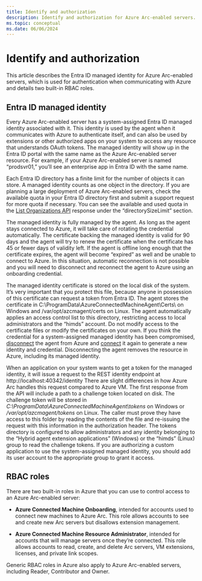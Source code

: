 ```yaml
---
title: Identify and authorization
description: Identify and authorization for Azure Arc-enabled servers.
ms.topic: conceptual
ms.date: 06/06/2024
---
```


# Identify and authorization

This article describes the Entra ID managed identity for Azure Arc-enabled servers, which is used for authentication when communicating with Azure and details two built-in RBAC roles.

## Entra ID managed identity

Every Azure Arc-enabled server has a system-assigned Entra ID managed identity associated with it. This identity is used by the agent when it communicates with Azure to authenticate itself, and can also be used by extensions or other authorized apps on your system to access any resource that understands OAuth tokens. The managed identity will show up in the Entra ID portal with the same name as the Azure Arc-enabled server resource. For example, if your Azure Arc-enabled server is named “prodsvr01,” you’ll see an enterprise app in Entra ID with the same name.

Each Entra ID directory has a finite limit for the number of objects it can store. A managed identity counts as one object in the directory. If you are planning a large deployment of Azure Arc-enabled servers, check the available quota in your Entra ID directory first and submit a support request for more quota if necessary. You can see the available and used quota in the [List Organizations API](/graph/api/intune-onboarding-organization-list?view=graph-rest-1.0&tabs=http) response under the “directorySizeLimit” section.

The managed identity is fully managed by the agent. As long as the agent stays connected to Azure, it will take care of rotating the credential automatically. The certificate backing the managed identity is valid for 90 days and the agent will try to renew the certificate when the certificate has 45 or fewer days of validity left. If the agent is offline long enough that the certificate expires, the agent will become “expired” as well and be unable to connect to Azure. In this situation, automatic reconnection is not possible and you will need to disconnect and reconnect the agent to Azure using an onboarding credential.

The managed identity certificate is stored on the local disk of the system. It’s very important that you protect this file, because anyone in possession of this certificate can request a token from Entra ID. The agent stores the certificate in C:\ProgramData\AzureConnectedMachineAgent\Certs\ on Windows and /var/opt/azcmagent/certs on Linux. The agent automatically applies an access control list to this directory, restricting access to local administrators and the “himds” account. Do not modify access to the certificate files or modify the certificates on your own. If you think the credential for a system-assigned managed identity has been compromised, [disconnect](/azure/azure-arc/servers/azcmagent-disconnect) the agent from Azure and [connect](/azure/azure-arc/servers/azcmagent-connect) it again to generate a new identity and credential. Disconnecting the agent removes the resource in Azure, including its managed identity.

When an application on your system wants to get a token for the managed identity, it will issue a request to the REST identity endpoint at http://localhost:40342/identity There are slight differences in how Azure Arc handles this request compared to Azure VM. The first response from the API will include a path to a challenge token located on disk. The challenge token will be stored in *C:\ProgramData\AzureConnectedMachineAgent\tokens* on Windows or */var/opt/azcmagent/tokens* on Linux. The caller must prove they have access to this folder by reading the contents of the file and re-issuing the request with this information in the authorization header. The tokens directory is configured to allow administrators and any identity belonging to the “Hybrid agent extension applications” (Windows) or the “himds” (Linux) group to read the challenge tokens. If you are authorizing a custom application to use the system-assigned managed identity, you should add its user account to the appropriate group to grant it access.

## RBAC roles

There are two built-in roles in Azure that you can use to control access to an Azure Arc-enabled server:

- **Azure Connected Machine Onboarding**, intended for accounts used to connect new machines to Azure Arc. This role allows accounts to see and create new Arc servers but disallows extension management.

- **Azure Connected Machine Resource Administrator**, intended for accounts that will manage servers once they’re connected. This role allows accounts to read, create, and delete Arc servers, VM extensions, licenses, and private link scopes.

Generic RBAC roles in Azure also apply to Azure Arc-enabled servers, including Reader, Contributor and Owner.



